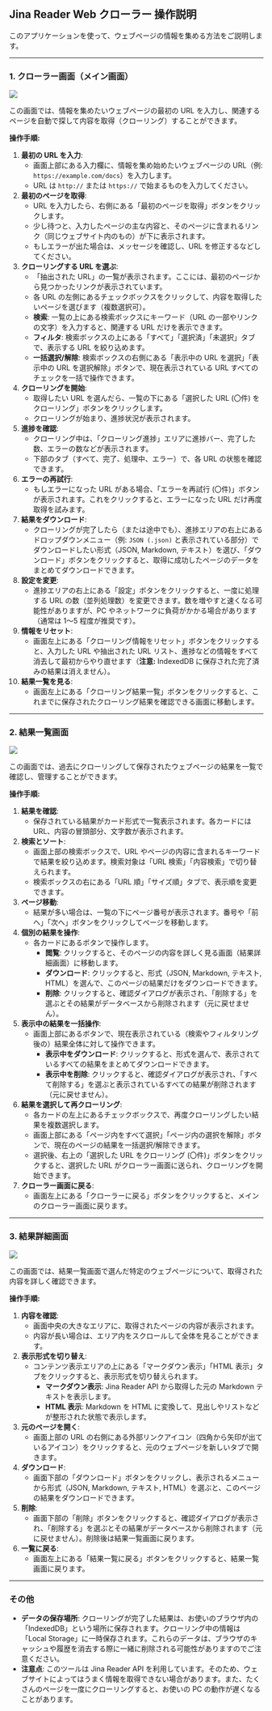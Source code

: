 ## Jina Reader Web クローラー 操作説明

このアプリケーションを使って、ウェブページの情報を集める方法をご説明します。

---

### 1. クローラー画面（メイン画面）

![](images/home.png)

この画面では、情報を集めたいウェブページの最初の URL を入力し、関連するページを自動で探して内容を取得（クローリング）することができます。

**操作手順:**

1.  **最初の URL を入力**:
    - 画面上部にある入力欄に、情報を集め始めたいウェブページの URL（例: `https://example.com/docs`）を入力します。
    - URL は `http://` または `https://` で始まるものを入力してください。
2.  **最初のページを取得**:
    - URL を入力したら、右側にある「最初のページを取得」ボタンをクリックします。
    - 少し待つと、入力したページの主な内容と、そのページに含まれるリンク（同じウェブサイト内のもの）が下に表示されます。
    - もしエラーが出た場合は、メッセージを確認し、URL を修正するなどしてください。
3.  **クローリングする URL を選ぶ**:
    - 「抽出された URL」の一覧が表示されます。ここには、最初のページから見つかったリンクが表示されています。
    - 各 URL の左側にあるチェックボックスをクリックして、内容を取得したいページを選びます（複数選択可）。
    - **検索**: 一覧の上にある検索ボックスにキーワード（URL の一部やリンクの文字）を入力すると、関連する URL だけを表示できます。
    - **フィルタ**: 検索ボックスの上にある「すべて」「選択済」「未選択」タブで、表示する URL を絞り込めます。
    - **一括選択/解除**: 検索ボックスの右側にある「表示中の URL を選択」「表示中の URL を選択解除」ボタンで、現在表示されている URL すべてのチェックを一括で操作できます。
4.  **クローリングを開始**:
    - 取得したい URL を選んだら、一覧の下にある「選択した URL (〇件) をクローリング」ボタンをクリックします。
    - クローリングが始まり、進捗状況が表示されます。
5.  **進捗を確認**:
    - クローリング中は、「クローリング進捗」エリアに進捗バー、完了した数、エラーの数などが表示されます。
    - 下部のタブ（すべて、完了、処理中、エラー）で、各 URL の状態を確認できます。
6.  **エラーの再試行**:
    - もしエラーになった URL がある場合、「エラーを再試行 (〇件)」ボタンが表示されます。これをクリックすると、エラーになった URL だけ再度取得を試みます。
7.  **結果をダウンロード**:
    - クローリングが完了したら（または途中でも）、進捗エリアの右上にあるドロップダウンメニュー（例: `JSON (.json)` と表示されている部分）でダウンロードしたい形式（JSON, Markdown, テキスト）を選び、「ダウンロード」ボタンをクリックすると、取得に成功したページのデータをまとめてダウンロードできます。
8.  **設定を変更**:
    - 進捗エリアの右上にある「設定」ボタンをクリックすると、一度に処理する URL の数（並列処理数）を変更できます。数を増やすと速くなる可能性がありますが、PC やネットワークに負荷がかかる場合があります（通常は 1〜5 程度が推奨です）。
9.  **情報をリセット**:
    - 画面左上にある「クローリング情報をリセット」ボタンをクリックすると、入力した URL や抽出された URL リスト、進捗などの情報をすべて消去して最初からやり直せます（**注意:** IndexedDB に保存された完了済みの結果は消えません）。
10. **結果一覧を見る**:
    - 画面左上にある「クローリング結果一覧」ボタンをクリックすると、これまでに保存されたクローリング結果を確認できる画面に移動します。

---

### 2. 結果一覧画面

![](images/results.png)

この画面では、過去にクローリングして保存されたウェブページの結果を一覧で確認し、管理することができます。

**操作手順:**

1.  **結果を確認**:
    - 保存されている結果がカード形式で一覧表示されます。各カードには URL、内容の冒頭部分、文字数が表示されます。
2.  **検索とソート**:
    - 画面上部の検索ボックスで、URL やページの内容に含まれるキーワードで結果を絞り込めます。検索対象は「URL 検索」「内容検索」で切り替えられます。
    - 検索ボックスの右にある「URL 順」「サイズ順」タブで、表示順を変更できます。
3.  **ページ移動**:
    - 結果が多い場合は、一覧の下にページ番号が表示されます。番号や「前へ」「次へ」ボタンをクリックしてページを移動します。
4.  **個別の結果を操作**:
    - 各カードにあるボタンで操作します。
      - **閲覧**: クリックすると、そのページの内容を詳しく見る画面（結果詳細画面）に移動します。
      - **ダウンロード**: クリックすると、形式（JSON, Markdown, テキスト, HTML）を選んで、このページの結果だけをダウンロードできます。
      - **削除**: クリックすると、確認ダイアログが表示され、「削除する」を選ぶとその結果がデータベースから削除されます（元に戻せません）。
5.  **表示中の結果を一括操作**:
    - 画面上部にあるボタンで、現在表示されている（検索やフィルタリング後の）結果全体に対して操作できます。
      - **表示中をダウンロード**: クリックすると、形式を選んで、表示されているすべての結果をまとめてダウンロードできます。
      - **表示中を削除**: クリックすると、確認ダイアログが表示され、「すべて削除する」を選ぶと表示されているすべての結果が削除されます（元に戻せません）。
6.  **結果を選択して再クローリング**:
    - 各カードの左上にあるチェックボックスで、再度クローリングしたい結果を複数選択します。
    - 画面上部にある「ページ内をすべて選択」「ページ内の選択を解除」ボタンで、現在のページの結果を一括選択/解除できます。
    - 選択後、右上の「選択した URL をクローリング (〇件)」ボタンをクリックすると、選択した URL がクローラー画面に送られ、クローリングを開始できます。
7.  **クローラー画面に戻る**:
    - 画面左上にある「クローラーに戻る」ボタンをクリックすると、メインのクローラー画面に戻ります。

---

### 3. 結果詳細画面

![](images/results_details.png)

この画面では、結果一覧画面で選んだ特定のウェブページについて、取得された内容を詳しく確認できます。

**操作手順:**

1.  **内容を確認**:
    - 画面中央の大きなエリアに、取得されたページの内容が表示されます。
    - 内容が長い場合は、エリア内をスクロールして全体を見ることができます。
2.  **表示形式を切り替え**:
    - コンテンツ表示エリアの上にある「マークダウン表示」「HTML 表示」タブをクリックすると、表示形式を切り替えられます。
      - **マークダウン表示**: Jina Reader API から取得した元の Markdown テキストを表示します。
      - **HTML 表示**: Markdown を HTML に変換して、見出しやリストなどが整形された状態で表示します。
3.  **元のページを開く**:
    - 画面上部の URL の右側にある外部リンクアイコン（四角から矢印が出ているアイコン）をクリックすると、元のウェブページを新しいタブで開きます。
4.  **ダウンロード**:
    - 画面下部の「ダウンロード」ボタンをクリックし、表示されるメニューから形式（JSON, Markdown, テキスト, HTML）を選ぶと、このページの結果をダウンロードできます。
5.  **削除**:
    - 画面下部の「削除」ボタンをクリックすると、確認ダイアログが表示され、「削除する」を選ぶとその結果がデータベースから削除されます（元に戻せません）。削除後は結果一覧画面に戻ります。
6.  **一覧に戻る**:
    - 画面左上にある「結果一覧に戻る」ボタンをクリックすると、結果一覧画面に戻ります。

---

### その他

- **データの保存場所**: クローリングが完了した結果は、お使いのブラウザ内の「IndexedDB」という場所に保存されます。クローリング中の情報は「Local Storage」に一時保存されます。これらのデータは、ブラウザのキャッシュや履歴を消去する際に一緒に削除される可能性がありますのでご注意ください。
- **注意点**: このツールは Jina Reader API を利用しています。そのため、ウェブサイトによってはうまく情報を取得できない場合があります。また、たくさんのページを一度にクローリングすると、お使いの PC の動作が遅くなることがあります。
